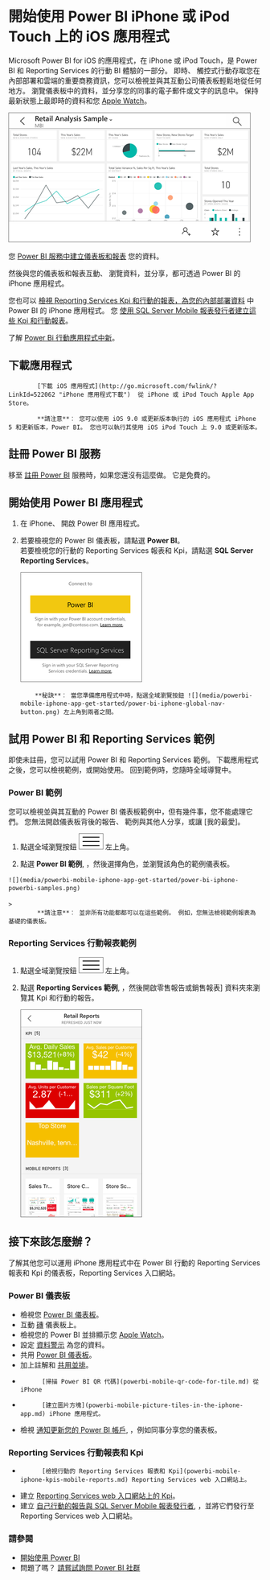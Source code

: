 <properties 
   pageTitle="開始使用 Power BI 在 iPhone 上的 iOS 應用程式"
   description="IPhone 或 iPod Touch 上為 iOS 的 Microsoft Power BI 應用程式是 Power BI 和 Reporting Services 的行動 BI 體驗的一部分。"
   services="powerbi" 
   documentationCenter="" 
   authors="maggiesMSFT" 
   manager="mblythe" 
   backup=""
   editor=""
   tags=""
   qualityFocus="complete"
   qualityDate="05/02/2016"/>
 
<tags
   ms.service="powerbi"
   ms.devlang="NA"
   ms.topic="article"
   ms.tgt_pltfrm="NA"
   ms.workload="powerbi"
   ms.date="10/03/2016"
   ms.author="maggies"/>

# 開始使用 Power BI iPhone 或 iPod Touch 上的 iOS 應用程式

Microsoft Power BI for iOS 的應用程式，在 iPhone 或 iPod Touch，是 Power BI 和 Reporting Services 的行動 BI 體驗的一部分。 即時、 觸控式行動存取您在內部部署和雲端的重要商務資訊，您可以檢視並與其互動公司儀表板輕鬆地從任何地方。 瀏覽儀表板中的資料，並分享您的同事的電子郵件或文字的訊息中。 保持最新狀態上最即時的資料和您 [Apple Watch](powerbi-mobile-apple-watch.md)。  

![](media/powerbi-mobile-iphone-app-get-started/power-bi-iphone-dashboard-landscape.png)

您 [Power BI 服務中建立儀表板和報表](powerbi-service-get-started.md) 您的資料。 

然後與您的儀表板和報表互動、 瀏覽資料，並分享，都可透過 Power BI 的 iPhone 應用程式。

您也可以 [檢視 Reporting Services Kpi 和行動的報表，為您的內部部署資料](powerbi-mobile-ipad-kpis-mobile-reports.md) 中 Power BI 的 iPhone 應用程式。 您 [使用 SQL Server Mobile 報表發行者建立這些 Kpi 和行動報表](https://msdn.microsoft.com/library/mt652547.aspx)。

了解 [Power Bi 行動應用程式中新](powerbi-mobile-whats-new-in-the-mobile-apps.md)。

## 下載應用程式


            [下載 iOS 應用程式](http://go.microsoft.com/fwlink/?LinkId=522062 "iPhone 應用程式下載")  從 iPhone 或 iPod Touch Apple App Store。

>
            **請注意**︰ 您可以使用 iOS 9.0 或更新版本執行的 iOS 應用程式 iPhone 5 和更新版本，Power BI。 您也可以執行其使用 iOS iPod Touch 上 9.0 或更新版本。

## 註冊 Power BI 服務

移至 [註冊 Power BI](http://go.microsoft.com/fwlink/?LinkID=513879) 服務時，如果您還沒有這麼做。 它是免費的。

## 開始使用 Power BI 應用程式 

1.  在 iPhone、 開啟 Power BI 應用程式。
  
2.  若要檢視您的 Power BI 儀表板，請點選 **Power BI**。  
   若要檢視您的行動的 Reporting Services 報表和 Kpi，請點選 **SQL Server Reporting Services**。

    ![](media/powerbi-mobile-iphone-app-get-started/power-bi-iphone-connect-powerbi-ssrs.png)

    >
            **秘訣**︰ 當您準備應用程式中時，點選全域瀏覽按鈕 ![](media/powerbi-mobile-iphone-app-get-started/power-bi-iphone-global-nav-button.png) 左上角到兩者之間。 

## 試用 Power BI 和 Reporting Services 範例  
即使未註冊，您可以試用 Power BI 和 Reporting Services 範例。 下載應用程式之後，您可以檢視範例，或開始使用。 回到範例時，您隨時全域導覽中。

### Power BI 範例

您可以檢視並與其互動的 Power BI 儀表板範例中，但有幾件事，您不能處理它們。 您無法開啟儀表板背後的報告、 範例與其他人分享，或讓 [我的最愛]。

1.   點選全域瀏覽按鈕 ![](media/powerbi-mobile-iphone-app-get-started/power-bi-iphone-global-nav-button.png) 左上角。
  
2.   點選 **Power BI 範例**, ，然後選擇角色，並瀏覽該角色的範例儀表板。  

    ![](media/powerbi-mobile-iphone-app-get-started/power-bi-iphone-powerbi-samples.png)

    >
            **請注意**︰ 並非所有功能都都可以在這些範例。 例如，您無法檢視範例報表為基礎的儀表板。 

### Reporting Services 行動報表範例

1.   點選全域瀏覽按鈕 ![](media/powerbi-mobile-iphone-app-get-started/power-bi-iphone-global-nav-button.png) 左上角。

2.  點選 **Reporting Services 範例**, ，然後開啟零售報告或銷售報表] 資料夾來瀏覽其 Kpi 和行動的報告。

    ![](media/powerbi-mobile-iphone-app-get-started/power-bi-iphone-ssrs-samples.png)

## 接下來該怎麼辦？

了解其他您可以運用 iPhone 應用程式中在 Power BI 行動的 Reporting Services 報表和 Kpi 的儀表板，Reporting Services 入口網站。

### Power BI 儀表板

-   檢視您 [Power BI 儀表板](powerbi-mobile-dashboards-in-the-iphone-app.md)。
-   互動 [磚](powerbi-mobile-tiles-in-the-iphone-app.md) 儀表板上。
-   檢視您的 Power BI 並排顯示您 [Apple Watch](powerbi-mobile-apple-watch.md)。
-   設定 [資料警示](powerbi-mobile-set-data-alerts-in-the-iphone-app.md) 為您的資料。
-   共用 [Power BI 儀表板](powerbi-mobile-share-a-dashboard-from-the-iphone-app.md)。
-   加上註解和 [共用並排](powerbi-mobile-annotate-and-share-a-tile-from-the-iphone-app.md)。
-   
            [掃描 Power BI QR 代碼](powerbi-mobile-qr-code-for-tile.md) 從 iPhone
-   
            [建立圖片方塊](powerbi-mobile-picture-tiles-in-the-iphone-app.md) iPhone 應用程式。
-   檢視 [通知更新您的 Power BI 帳戶](powerbi-mobile-notification-center.md), ，例如同事分享您的儀表板。


### Reporting Services 行動報表和 Kpi

- 
            [檢視行動的 Reporting Services 報表和 Kpi](powerbi-mobile-iphone-kpis-mobile-reports.md) Reporting Services web 入口網站上。
- 建立 [Reporting Services web 入口網站上的 Kpi](https://msdn.microsoft.com/library/mt683632.aspx)。
- 建立 [自己行動的報告與 SQL Server Mobile 報表發行者](https://msdn.microsoft.com/library/mt652547.aspx), ，並將它們發行至 Reporting Services web 入口網站。


### 請參閱

- [開始使用 Power BI](powerbi-service-get-started.md)
- 問題了嗎？ [請嘗試詢問 Power BI 社群](http://community.powerbi.com/)